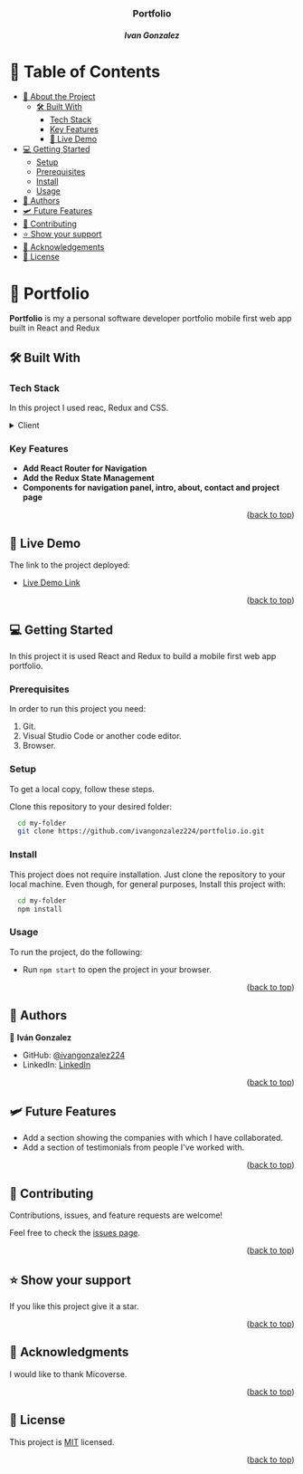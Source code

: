 <div align="center"> 
  <h3><b>Portfolio</b></h3>
  <h5>Ivan Gonzalez</h5> 
</div>

# 📗 Table of Contents

- [📖 About the Project](#about-project) 
  - [🛠 Built With](#built-with)
    - [Tech Stack](#tech-stack)
    - [Key Features](#key-features)
    - [🚀 Live Demo](#live-demo)
- [💻 Getting Started](#getting-started)
  - [Setup](#setup)
  - [Prerequisites](#prerequisites)
  - [Install](#install)
  - [Usage](#usage)
- [👥 Authors](#authors)
- [🛩️ Future Features](#future-features)
- [🤝 Contributing](#contributing)
- [⭐️ Show your support](#support)
- [🙏 Acknowledgements](#acknowledgements)
- [📝 License](#license)

# 📖 Portfolio<a name="about-project"></a>

**Portfolio** is my a personal software developer portfolio mobile first web app built in React and Redux

## 🛠 Built With <a name="built-with"></a>

### Tech Stack <a name="tech-stack"></a>

In this project I used reac, Redux and CSS.
<details>
  <summary>Client</summary>
  <ul>
    <li><a href="https://react.dev/">React</a></li>
    <li><a href="https://redux.js.org/">Redux</a></li>
    <li><a href="https://developer.mozilla.org/es/docs/Web/CSS">CSS</a></li>
  </ul>
</details>

### Key Features <a name="key-features"></a>

- **Add React Router for Navigation**
- **Add the Redux State Management**
- **Components for navigation panel, intro, about, contact and project page**

<p align="right">(<a href="#readme-top">back to top</a>)</p>

## 🚀 Live Demo <a name="live-demo"></a>

 The link to the project deployed:

- [Live Demo Link](https://ivangonzalez224.github.io/portfolio.io/)

<p align="right">(<a href="#readme-top">back to top</a>)</p>

## 💻 Getting Started <a name="getting-started"></a>

In this project it is used React and Redux to build a mobile first web app portfolio.

### Prerequisites

In order to run this project you need:

1. Git.
2. Visual Studio Code or another code editor.
3. Browser.

### Setup

To get a local copy, follow these steps.

Clone this repository to your desired folder:

```sh
  cd my-folder
  git clone https://github.com/ivangonzalez224/portfolio.io.git
```

### Install

This project does not require installation. Just clone the repository to your local machine.
Even though, for general purposes, Install this project with:
```sh
  cd my-folder
  npm install
```

### Usage

To run the project, do the following:
- Run `npm start` to open the project in your browser.

<p align="right">(<a href="#readme-top">back to top</a>)</p>

## 👥 Authors <a name="authors"></a>

👤 **Iván Gonzalez**

- GitHub: [@ivangonzalez224](https://github.com/ivangonzalez224)
- LinkedIn: [LinkedIn](https://linkedin.com/in/iván-gonzalez-robles-957491275)

<p align="right">(<a href="#readme-top">back to top</a>)</p>

## 🛩️ Future Features <a name="future-features"></a>

- Add a section showing the companies with which I have collaborated.
- Add a section of testimonials from people I've worked with.

<p align="right">(<a href="#readme-top">back to top</a>)</p>

## 🤝 Contributing <a name="contributing"></a>

Contributions, issues, and feature requests are welcome!

Feel free to check the [issues page](../../issues/).

<p align="right">(<a href="#readme-top">back to top</a>)</p>

## ⭐️ Show your support <a name="support"></a>

If you like this project give it a star.

<p align="right">(<a href="#readme-top">back to top</a>)</p>

## 🙏 Acknowledgments <a name="acknowledgements"></a>

I would like to thank Micoverse.

<p align="right">(<a href="#readme-top">back to top</a>)</p>

## 📝 License <a name="license"></a>

This project is [MIT](./LICENSE) licensed.

<p align="right">(<a href="#readme-top">back to top</a>)</p>
